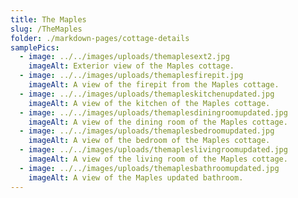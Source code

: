 ```yaml
---
title: The Maples
slug: /TheMaples
folder: ./markdown-pages/cottage-details
samplePics:
  - image: ../../images/uploads/themaplesext2.jpg
    imageAlt: Exterior view of the Maples cottage.
  - image: ../../images/uploads/themaplesfirepit.jpg
    imageAlt: A view of the firepit from the Maples cottage.
  - image: ../../images/uploads/themapleskitchenupdated.jpg
    imageAlt: A view of the kitchen of the Maples cottage.
  - image: ../../images/uploads/themaplesdiningroomupdated.jpg
    imageAlt: A view of the dining room of the Maples cottage.
  - image: ../../images/uploads/themaplesbedroomupdated.jpg
    imageAlt: A view of the bedroom of the Maples cottage.
  - image: ../../images/uploads/themapleslivingroomupdated.jpg
    imageAlt: A view of the living room of the Maples cottage.
  - image: ../../images/uploads/themaplesbathroomupdated.jpg
    imageAlt: A view of the Maples updated bathroom.
---
```

